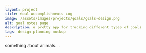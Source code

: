 ```yaml
---
layout: project
title: Goal Accomplishments Log
image: /assets/images/projects/goals/goals-design.png
alt: goal notes page
description: a pretty app for tracking different types of goals
tags: design planning mockup
---
```



something about animals....